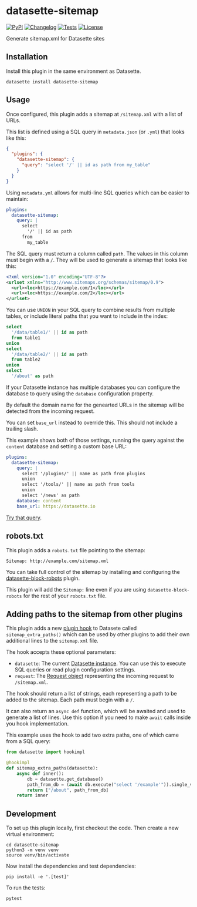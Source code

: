 # datasette-sitemap

[![PyPI](https://img.shields.io/pypi/v/datasette-sitemap.svg)](https://pypi.org/project/datasette-sitemap/)
[![Changelog](https://img.shields.io/github/v/release/simonw/datasette-sitemap?include_prereleases&label=changelog)](https://github.com/simonw/datasette-sitemap/releases)
[![Tests](https://github.com/simonw/datasette-sitemap/workflows/Test/badge.svg)](https://github.com/simonw/datasette-sitemap/actions?query=workflow%3ATest)
[![License](https://img.shields.io/badge/license-Apache%202.0-blue.svg)](https://github.com/simonw/datasette-sitemap/blob/main/LICENSE)

Generate sitemap.xml for Datasette sites

## Installation

Install this plugin in the same environment as Datasette.

    datasette install datasette-sitemap

## Usage

Once configured, this plugin adds a sitemap at `/sitemap.xml` with a list of URLs.

This list is defined using a SQL query in `metadata.json` (or `.yml`) that looks like this:

```json
{
  "plugins": {
    "datasette-sitemap": {
      "query": "select '/' || id as path from my_table"
    }
  }
}
```

Using `metadata.yml` allows for multi-line SQL queries which can be easier to maintain:

```yaml
plugins:
  datasette-sitemap:
    query: |
      select
        '/' || id as path
      from
        my_table
```
The SQL query must return a column called `path`. The values in this column must begin with a `/`. They will be used to generate a sitemap that looks like this:

```xml
<?xml version="1.0" encoding="UTF-8"?>
<urlset xmlns="http://www.sitemaps.org/schemas/sitemap/0.9">
  <url><loc>https://example.com/1</loc></url>
  <url><loc>https://example.com/2</loc></url>
</urlset>
```
You can use ``UNION`` in your SQL query to combine results from multiple tables, or include literal paths that you want to include in the index:

```sql
select
  '/data/table1/' || id as path
  from table1
union
select
  '/data/table2/' || id as path
  from table2
union
select
  '/about' as path
```
If your Datasette instance has multiple databases you can configure the database to query using the `database` configuration property.

By default the domain name for the genearted URLs in the sitemap will be detected from the incoming request.

You can set `base_url` instead to override this. This should not include a trailing slash.

This example shows both of those settings, running the query against the `content` database and setting a custom base URL:

```yaml
plugins:
  datasette-sitemap:
    query: |
      select '/plugins/' || name as path from plugins
      union
      select '/tools/' || name as path from tools
      union
      select '/news' as path
    database: content
    base_url: https://datasette.io
```
[Try that query](https://datasette.io/content?sql=select+%27%2Fplugins%2F%27+||+name+as+path+from+plugins%0D%0Aunion%0D%0Aselect+%27%2Ftools%2F%27+||+name+as+path+from+tools%0D%0Aunion%0D%0Aselect+%27%2Fnews%27+as+path%0D%0A).

## robots.txt

This plugin adds a `robots.txt` file pointing to the sitemap:

```
Sitemap: http://example.com/sitemap.xml
```

You can take full control of the sitemap by installing and configuring the [datasette-block-robots](https://datasette.io/plugins/datasette-block-robots) plugin.

This plugin will add the `Sitemap:` line even if you are using `datasette-block-robots` for the rest of your `robots.txt` file.

## Adding paths to the sitemap from other plugins

This plugin adds a new [plugin hook](https://docs.datasette.io/en/stable/plugin_hooks.html) to Datasete called `sitemap_extra_paths()` which can be used by other plugins to add their own additional lines to the `sitemap.xml` file.

The hook accepts these optional parameters:

- `datasette`: The current [Datasette instance](https://docs.datasette.io/en/stable/internals.html#datasette-class). You can use this to execute SQL queries or read plugin configuration settings.
- `request`: The [Request object](https://docs.datasette.io/en/stable/internals.html#request-object) representing the incoming request to `/sitemap.xml`.

The hook should return a list of strings, each representing a path to be added to the sitemap. Each path must begin with a `/`.

It can also return an `async def` function, which will be awaited and used to generate a list of lines. Use this option if you need to make `await` calls inside you hook implementation.

This example uses the hook to add two extra paths, one of which came from a SQL query:

```python
from datasette import hookimpl

@hookimpl
def sitemap_extra_paths(datasette):
    async def inner():
        db = datasette.get_database()
        path_from_db = (await db.execute("select '/example'")).single_value()
        return ["/about", path_from_db]
    return inner
```

## Development

To set up this plugin locally, first checkout the code. Then create a new virtual environment:

    cd datasette-sitemap
    python3 -m venv venv
    source venv/bin/activate

Now install the dependencies and test dependencies:

    pip install -e '.[test]'

To run the tests:

    pytest
